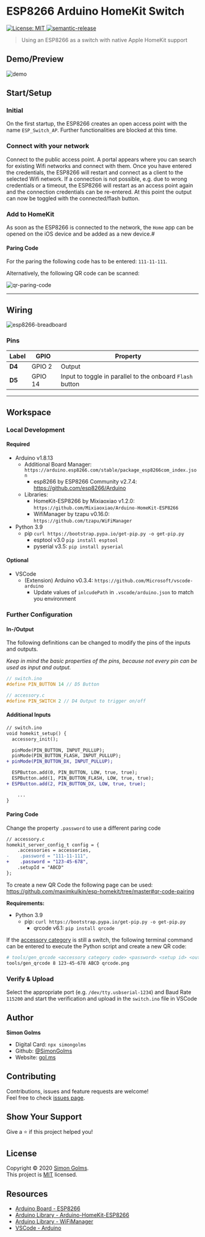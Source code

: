 # ESP8266 Arduino HomeKit Switch <!-- omit in toc -->

<p>
  <a href="https://github.com/simongolms/device-bars/blob/master/LICENSE" target="_blank">
    <img alt="License: MIT" src="https://img.shields.io/github/license/simongolms/device-bars" />
  </a>
  <a href="https://github.com/semantic-release/semantic-release" target="_blank">
    <img alt="semantic-release" src="https://img.shields.io/badge/%20%20%F0%9F%93%A6%F0%9F%9A%80-semantic--release-e10079.svg" />
  </a>
</p>

> Using an ESP8266 as a switch with native Apple HomeKit support

## Demo/Preview

![demo](./docs/demo.png)

## Start/Setup

### Initial

On the first startup, the ESP8266 creates an open access point with the name `ESP_Switch_AP`. Further functionalities are blocked at this time.

### Connect with your network

Connect to the public access point. A portal appears where you can search for existing Wifi networks and connect with them.
Once you have entered the credentials, the ESP8266 will restart and connect as a client to the selected Wifi network.
If a connection is not possible, e.g. due to wrong credentials or a timeout, the ESP8266 will restart as an access point again and the connection credentials can be re-entered.
At this point the output can now be toggled with the connected/flash button.

### Add to HomeKit

As soon as the ESP8266 is connected to the network, the `Home` app can be opened on the iOS device and be added as a new device.#

#### Paring Code

For the paring the following code has to be entered: `111-11-111`.

Alternatively, the following QR code can be scanned:

![qr-paring-code](./docs/qrcode.png)

---

## Wiring

![esp8266-breadboard](./docs/breadboard.png)

### Pins

| Label  | GPIO    | Property                                                  |
| ------ | ------- | --------------------------------------------------------- |
| **D4** | GPIO 2  | Output                                                    |
| **D5** | GPIO 14 | Input to toggle in parallel to the onboard `Flash` button |

---

## Workspace

### Local Development

#### Required

- Arduino v1.8.13
  - Additional Board Manager: `https://arduino.esp8266.com/stable/package_esp8266com_index.json`
    - esp8266 by ESP8266 Community v2.7.4: https://github.com/esp8266/Arduino
  - Libraries:
    - HomeKit-ESP8266 by Mixiaoxiao v1.2.0: `https://github.com/Mixiaoxiao/Arduino-HomeKit-ESP8266`
    - WifiManager by tzapu v0.16.0: `https://github.com/tzapu/WiFiManager`
- Python 3.9
  - pip `curl https://bootstrap.pypa.io/get-pip.py -o get-pip.py`
    - esptool v3.0 `pip install esptool`
    - pyserial v3.5: `pip install pyserial`

#### Optional

- VSCode
  - (Extension) Arduino v0.3.4: `https://github.com/Microsoft/vscode-arduino`
    - Update values of `inlcudePath` in `.vscode/arduino.json` to match you environment

### Further Configuration

#### In-/Output

The following definitions can be changed to modify the pins of the inputs and outputs.

_Keep in mind the basic properties of the pins, because not every pin can be used as input and output._

```c
// switch.ino
#define PIN_BUTTON 14 // D5 Button
```

```c
// accessory.c
#define PIN_SWITCH 2 // D4 Output to trigger on/off
```

#### Additional Inputs

```diff
// switch.ino
void homekit_setup() {
  accessory_init();

  pinMode(PIN_BUTTON, INPUT_PULLUP);
  pinMode(PIN_BUTTON_FLASH, INPUT_PULLUP);
+ pinMode(PIN_BUTTON_DX, INPUT_PULLUP);

  ESPButton.add(0, PIN_BUTTON, LOW, true, true);
  ESPButton.add(1, PIN_BUTTON_FLASH, LOW, true, true);
+ ESPButton.add(2, PIN_BUTTON_DX, LOW, true, true);

    ...
}
```

#### Paring Code

Change the property `.password` to use a different paring code

```diff
// accessory.c
homekit_server_config_t config = {
    .accessories = accessories,
-    .password = "111-11-111",
+    .password = "123-45-678",
    .setupId = "ABCD"
};
```

To create a new QR Code the following page can be used: https://github.com/maximkulkin/esp-homekit/tree/master#qr-code-pairing

**Requirements:**

- Python 3.9
  - pip: `curl https://bootstrap.pypa.io/get-pip.py -o get-pip.py`
    - qrcode v6.1: `pip install qrcode`

If the [accessory category](https://github.com/maximkulkin/esp-homekit/blob/379f593baad364c90233587a96241f636719d103/include/homekit/types.h#L49) is still a switch, the following terminal command can be entered to execute the Python script and create a new QR code:

```sh
# tools/gen_qrcode <accessory category code> <password> <setup id> <output filename>
tools/gen_qrcode 8 123-45-678 ABCD qrcode.png
```

### Verify & Upload

Select the appropriate port (e.g. `/dev/tty.usbserial-1234`) and Baud Rate `115200` and start the verification and upload in the `switch.ino` file in VSCode

## Author

**Simon Golms**

- Digital Card: `npx simongolms`
- Github: [@SimonGolms](https://github.com/SimonGolms)
- Website: [gol.ms](https://gol.ms)

## Contributing

Contributions, issues and feature requests are welcome!<br />Feel free to check [issues page](https://github.com/simongolms/arduino-homekit-esp8266-switch/issues).

## Show Your Support

Give a ⭐️ if this project helped you!

## License

Copyright © 2020 [Simon Golms](https://github.com/SimonGolms).<br />
This project is [MIT](https://github.com/simongolms/arduino-homekit-esp8266-switch/blob/master/LICENSE) licensed.

## Resources

- [Arduino Board - ESP8266](https://www.esp8266.com/)
- [Arduino Library - Arduino-HomeKit-ESP8266](https://github.com/Mixiaoxiao/Arduino-HomeKit-ESP8266)
- [Arduino Library - WiFiManager](https://github.com/tzapu/WiFiManager)
- [VSCode - Arduino](https://github.com/microsoft/vscode-arduino)
